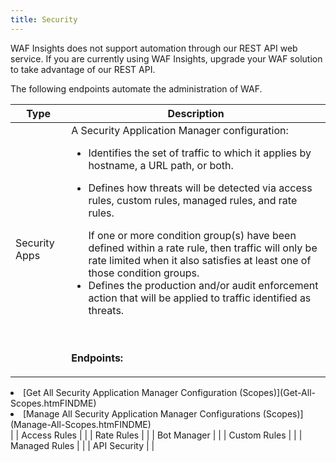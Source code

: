 ```yaml
---
title: Security
---
```


<Callout type="info">

  WAF Insights does not support automation through our REST API web service. If you are currently using WAF Insights, upgrade your WAF solution to take advantage of our REST API.

</Callout>

The following endpoints automate the administration of WAF.

| Type            | Description  |
|-----------------|---|
| Security Apps   | A Security Application Manager configuration:<ul><li>Identifies the set of traffic to which it applies by hostname, a URL path, or both.</li><li><p>Defines how threats will be detected via access rules, custom rules, managed rules, and rate rules.</p><Callout type="tip">If one or more condition group(s) have been defined within a rate rule, then traffic will only be rate limited when it also satisfies at least one of those condition groups.</Callout></li><li>Defines the production and/or audit enforcement action that will be applied to traffic identified as threats.</li></ul><br /><br />**Endpoints:** <ul>
<li>[Get All Security Application Manager Configuration (Scopes)](Get-All-Scopes.htmFINDME)</li>
<li>[Manage All Security Application Manager Configurations (Scopes)](Manage-All-Scopes.htmFINDME)</li></ul>  |
| Access Rules    |   |
| Rate Rules      |   |
| Bot Manager     |   |
| Custom Rules    |   |
| Managed Rules   |   |
| API Security    |   |

<!--









--------










The following endpoints automate the administration of WAF.

TypeDescriptionSecurity Application Manager


Access Rules

An access rule identifies valid requests and threats via whitelists, accesslists, and blacklists.

Endpoints:

- [Add Access Rule (ACL)](Add-ACL.htmFINDME)
- [Delete Access Rule (ACL)](Delete-ACL.htmFINDME)
- [Get All Access Rules (ACLs)](Get-All-ACLs.htmFINDME)
- [Get Access Rule (ACL)](Get-ACL.htmFINDME)
- [Update Access Rule (ACL)](Update-ACL.htmFINDME)

Bot Rule Sets

A bot rule set contains one or more bot rules. Each bot rule defines the set of requests that will require a client (e.g., a web browser) to solve a challenge before resolving the request.

Endpoints:

- [Add Bot Rule Set](Add-Bot-Rule-Set.htmFINDME)
- [Delete Bot Rule Set](Delete-Bot-Rule-Set.htmFINDME)
- [Get All Bot Rule Sets](Get-All-Bot-Rule-Sets.htmFINDME)
- [Get Bot Rule Set](Get-Bot-Rule-Set.htmFINDME)
- [Update Bot Rule Set](Update-Bot-Rule-Set.htmFINDME)

Rate Rules

A rate rule determines the maximum number of requests that will be allowed within a given time period.

Endpoints:

- [Add Rate Rule](Add-Rate-Limit.htmFINDME)
- [Delete Rate Rule](Delete-Rate-Limit.htmFINDME)
- [Get All Rate Rules](Get-All-Rate-Limits.htmFINDME)
- [Get Rate Rule](Get-Rate-Limit.htmFINDME)
- [Update Rate Rule](Update-Rate-Limit.htmFINDME)

Custom Rule Sets

A custom rule set defines custom threat assessment criterion.

Endpoints:

- [Add Custom Rule Set](Add-Custom-Rule-Set.htmFINDME)
- [Delete Custom Rule Set](Delete-Custom-Rule-Set.htmFINDME)
- [Get All Custom Rule Sets](Get-All-Custom-Rule-Sets.htmFINDME)
- [Get Custom Rule Set](Get-Custom-Rule-Set.htmFINDME)
- [Update Custom Rule Set](Update-Custom-Rule-Set.htmFINDME)

Managed Rules

A managed rule identifies a rule set configuration and describes a valid request.

Endpoints:

- [Add Managed Rule (Profile)](Add-Profile.htmFINDME)
- [Delete Managed Rule (Profile)](Delete-Profile.htmFINDME)
- [Get All Managed Rules (Profiles)](Get-All-Profiles.htmFINDME)
- [Get Available Policies](Get-Available-Policies.htmFINDME)
- [Get Available Rule Sets](Get-Available-Rule-Sets.htmFINDME)
- [Get Available Rules](Get-Available-Rules.htmFINDME)
- [Get Managed Rule (Profile)](Get-Profile.htmFINDME)
- [Update Managed Rule (Profile)](Update-Profile.htmFINDME)

Threats Event Log

The following endpoints retrieve WAF threat event log information:

 Endpoint Description [Get Available Event Log Fields](../WAF/Get-ELF-Definitions.htmFINDME)

  Provides definitions for event log fields.

  [Get Event Count](../WAF/Get-EL-Count.htmFINDME)

  Indicates the total number of threats detected over a given time period.

  [Get Event Log Entries](../WAF/Get-EL-Data.htmFINDME)

  Retrieves event log data over a given time period.

  [Get Event Log Entry](../WAF/Get-Event-Log-Entry.htmFINDME)

  Retrieves detailed information for a specific event log entry.

  [Get Top Event Log Entries](../WAF/Get-EL-Top.htmFINDME)

  Retrieves the top 10 events for the specified field.

 

Rates Event Log

The following endpoints retrieve event log information on rate limited requests:

 Endpoint Description [Get Available Event Log Fields ](../Rate-Limiting/Get-Available-Event-Log-Fields.htmFINDME)

  Retrieves a list of the available event log fields.

  [Get Event Log Entries ](../Rate-Limiting/Get-Event-Log-Entries.htmFINDME)

  Retrieves event log information for a set of rate limited requests.

  [Get Event Log Entry ](../Rate-Limiting/Get-Event-Log-Entry.htmFINDME)

  Retrieves event log information for a specific rate limited request.

  [Get Event Log Entry Count ](../Rate-Limiting/Get-Event-Log-Entry-Count.htmFINDME)

  Indicates the total number of rate limited requests that meet the specified criteria.

  [Get Top Event Log Entries ](../Rate-Limiting/Get-Top-Event-Log-Entries.htmFINDME)

  Indicates the type of records that are most frequently rate limited.

 



Responsive Threat Mitigation
---------------------------------------------------------------------

Although the above endpoints may be used to automate many different aspects of WAF configuration, the primary purpose of these endpoints is to provide the means to automatically update it to adapt to a changing threat landscape.

The basic workflow for automated threat mitigation is:

PhaseDescription1

Threat Detection

A noticeable increase in malicious threats to your site is detected.

This increase may be detected by using one or more of the following tools:

- Third-party Application: A third-party application (e.g., Nagios or Splunk) may be used to detect unusual network conditions that might be indicative of an application layer attack.
- Real-time Alerts: The Real-Time Alerts component of the Real-Time Statistics feature provides notifications when certain network conditions (e.g., bandwidth usage, total traffic, traffic by status code, etc.) are detected.

2

Threat Identification

Analyze traffic patterns to identify the source of the malicious attack.

Example:

For example, a sudden increase in traffic from a single IP address may be indicative of a malicious bot. If WAF is currently configured to audit traffic instead of blocking it, this may be detected by analyzing the response for the [Get Top Event Log Entries endpoint](../WAF/Get-EL-Top.htmFINDME).

A sample request that returns the top IP addresses that are generating traffic to your origin servers is shown below.

GET https://api.edgecast.com/v2/mcc/customers/0001/waf/eventlogs/top?field=Client%20IP&amp;start_time=2016-02-23&amp;end_time=2016-02-24 HTTP/1.13

Threat Mitigation

Update each relevant configuration so that it automatically detects and blocks the source of this application layer attack.

Validate that a change will not negatively impact production traffic by auditing traffic using the desired configuration. Configure how traffic will be audited by defining acl\_audit\_id, profile\_audit\_id, and rules\_audit\_id within the desired Security Application Manager configuration via the [Manage All Security Application Manager Configurations (Scopes) endpoint](Manage-All-Scopes.htmFINDME). These properties identify how traffic will be audited via an access control list configuration, request profile, and a custom rule set, respectively.

The recommended method for updating your configuration via a script is described below.

1. Identify each configuration that requires an update by performing the following steps:
    
    
    1. Identify the set of rules (e.g., access rules, managed rules, and custom rule sets) that require updating.
    2. Request the [Get All Security Application Manager Configurations (Scopes) endpoint](Get-All-Scopes.htmFINDME).
    3. Find all instances of the rules identified in step i:
        
        
        - Production
            
            acl_prod_id | profile_prod_id | rules_prod_id
        - Audit
            
            acl_audit_id | profile_audit_id | rules_audit_id
    
    Although malicious traffic may only be directed to one site, it may make sense to apply the same configuration (e.g., blacklisting an IP address) to all of your sites.
2. Retrieve those configurations via one of the following endpoints:
    
    
    - [Get Access Rule (ACL)](Get-ACL.htmFINDME)
    - [Get Custom Rule Set](Get-Custom-Rule-Set.htmFINDME)
    - [Get Managed Rule (Profile)](Get-Profile.htmFINDME)
3. Modify the response from the above endpoint to allow WAF to identify the source of this malicious traffic.
    
    For example, if an IP address is identified as the source of malicious traffic, then add that IP address to the blacklist:
    
    ...
    
    "ip" : {
    
    "accesslist" : \[\],
    
    "blacklist" : \["104.255.65.0\\/22", "169.54.233.10"\],
    
    "whitelist" : \[\]
    
    },
    
    ...
    
    
4. Update the desired configuration via one of the following endpoints:
    
    
    - [Update Access Rule (ACL)](Update-ACL.htmFINDME)
    - [Update Custom Rule Set](Update-Custom-Rule-Set.htmFINDME)
    - [Update Managed Rule (Profile)](Update-Profile.htmFINDME)

-->